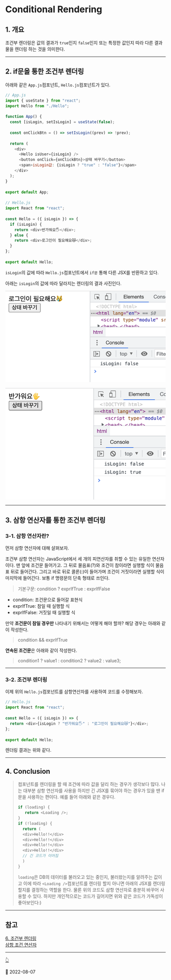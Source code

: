 # Conditional Rendering

## 1. 개요

조건부 렌더링은 값의 결과가 `true`인지 `false`인지 또는 특정한 값인지 따라 다른 결과물을 렌더링 하는 것을 의미한다.

---

## 2. if문을 통한 조건부 렌더링

아래와 같은 `App.js`컴포넌트, `Hello.js`컴포넌트가 있다.

```js
// App.js
import { useState } from "react";
import Hello from "./Hello";

function App() {
  const [isLogin, setIsLogin] = useState(false);

  const onClickBtn = () => setIsLogin((prev) => !prev);

  return (
    <div>
      <Hello isUser={isLogin} />
      <button onClick={onClickBtn}>상태 바꾸기</button>
      <span>isLogin값: {isLogin ? "true" : "false"}</span>
    </div>
  );
}

export default App;

// Hello.js
import React from "react";

const Hello = ({ isLogin }) => {
  if (isLogin) {
    return <div>반가워요🖐</div>;
  } else {
    return <div>로그인이 필요해요😿</div>;
  }
};

export default Hello;
```

`isLogin`의 값에 따라 `Hello.js`컴포넌트에서 `if문` 통해 다른 JSX를 반환하고 있다.

아래는 `isLogin`의 값에 따라 달라지는 렌더링의 결과 사진인다.

![ConditionalRendering Result1](/image/React/ConditionalRendering/conditional_rendering_result1.png)

![ConditionalRendering Result2](/image/React/ConditionalRendering/conditional_rendering_result2.png)

---

## 3. 삼항 연산자를 통한 조건부 렌더링

### 3-1. 삼항 연산자란?

먼저 삼항 연산자에 대해 살펴보자.

조건부 삼항 연산자는 JavaScript에서 세 개의 피연산자를 취할 수 있는 유일한 연산자이다. 맨 앞에 조건문 들어가고. 그 뒤로 물음표(?)와 조건이 참이라면 실행할 식이 물음표 뒤로 들어간다. 그리고 바로 뒤로 콜론(:)이 들어가며 조건이 거짓이라면 실행할 식이 마지막에 들어간다. 보통 if 명령문의 단축 형태로 쓰인다.

> 기본구문: condition ? exprIfTrue : exprIfFalse

- condition: 조건문으로 들어갈 표현식
- exprIfTrue: 참일 때 실행할 식
- exprIfFalse: 거짓일 때 실행할 식

만약 **조건문이 참일 경우만** 나타내기 위해서는 어떻게 해야 할까? 해당 경우는 아래와 같이 작성한다.

> condition && exprIfTrue

**연속된 조건문**은 아래와 같이 작성한다.

> condition1 ? value1 : condition2 ? value2 : value3;

---

### 3-2. 조건부 렌더링

이제 위의 `Hello.js`컴포넌트를 삼항연산자를 사용하여 코드를 수정해보자.

```js
// Hello.js
import React from "react";

const Hello = ({ isLogin }) => {
  return <div>{isLogin ? "반가워요🖐" : "로그인이 필요해요😿"}</div>;
};

export default Hello;
```

렌더링 결과는 위와 같다.

---

## 4. Conclusion

> 컴포넌트를 렌더링을 할 때 조건에 따라 값을 달리 하는 경우가 생각보다 많다. 나는 대부분 삼항 연산자를 사용을 하지만 긴 JSX를 묶어야 하는 경우가 있을 땐 if문을 사용하는 편이다. 예를 들어 아래와 같은 경우다.
>
> ```js
> if (loading) {
>    return <Loading />;
> }
> if (!loading) {
>   return (
>   <div>Hello!!</div>
>   <div>Hello!!</div>
>   <div>Hello!!</div>
>   <div>Hello!!</div>
>   // 긴 코드가 이어짐
>   )
> }
> ```
>
> `loading`은 DB의 데이터를 불러오고 있는 중인지, 불러왔는지를 알려주는 값이고 이에 따라 `<Loading />`컴포넌트를 렌더링 할지 아니면 아래의 JSX를 렌더링 할지를 결정하는 역할을 한다. 물론 위의 코드도 삼항 연산자로 충분히 바꾸어 사용할 수 있다. 하지만 개인적으로는 코드가 길어지면 위와 같은 코드가 가독성이 좋아보인다:)

---

## 참고

[6. 조건부 렌더링](https://react.vlpt.us/basic/06-conditional-rendering.html)  
[삼항 조건 연산자](https://developer.mozilla.org/ko/docs/Web/JavaScript/Reference/Operators/Conditional_Operator)

---

[👆](#conditional-rendering)

📅 2022-08-07

